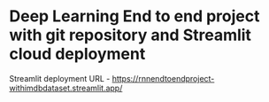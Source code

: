 # Deep Learning End to end project with git repository and Streamlit cloud deployment
Streamlit deployment URL - https://rnnendtoendproject-withimdbdataset.streamlit.app/
